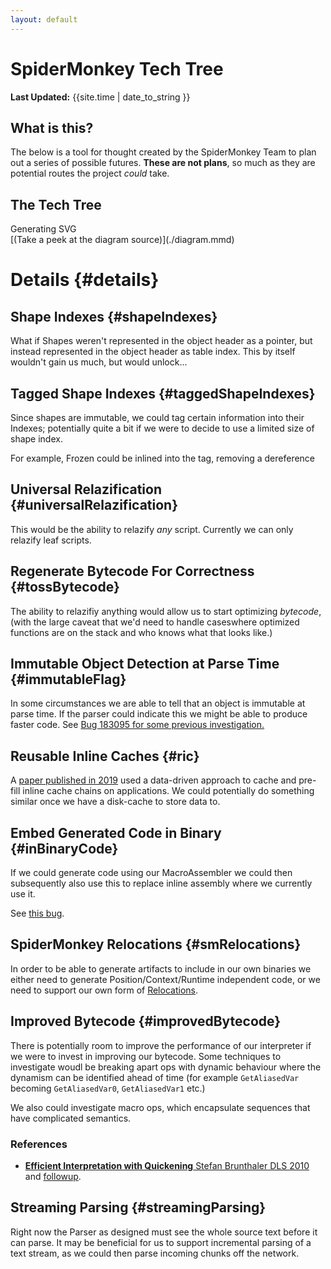 ```yaml
---
layout: default
---
```


<link rel="stylesheet" href="./tech_tree_style.css"/>

# SpiderMonkey Tech Tree

**Last Updated:** {{site.time | date_to_string }}

## What is this?

The below is a tool for thought created by the SpiderMonkey Team to plan out a series of possible futures. **These are not plans**, so much as they are potential routes the project _could_ take.

## The Tech Tree

<div id="tree" class="tree">Generating SVG</div>
[(Take a peek at the diagram source)](./diagram.mmd)


# Details {#details}

## Shape Indexes {#shapeIndexes}

What if Shapes weren't represented in the object header as a pointer, but instead represented in the object header as table index. This by itself wouldn't gain us much, but would unlock...

## Tagged Shape Indexes {#taggedShapeIndexes}

Since shapes are immutable, we could tag certain information into their Indexes; potentially quite a bit if we were to decide to use a limited size of shape index.

For example, Frozen could be inlined into the tag, removing a dereference

## Universal Relazification {#universalRelazification}

This would be the ability to relazify _any_ script. Currently we can only relazify leaf scripts.

## Regenerate Bytecode For Correctness {#tossBytecode}

The ability to relazifiy anything would allow us to start optimizing _bytecode_, (with the large caveat that we'd need to handle caseswhere optimized functions are on the stack and who knows what that looks like.)

## Immutable Object Detection at Parse Time {#immutableFlag}

In some circumstances we are able to tell that an object is immutable at parse time. If the parser could indicate this we might be able to produce faster code. See [Bug 183095 for some previous investigation.](https://bugzilla.mozilla.org/show_bug.cgi?id=1830195)

## Reusable Inline Caches {#ric}

A [paper published in 2019](https://dl.acm.org/doi/10.1145/3314221.3314587) used a data-driven approach to cache and pre-fill inline cache chains on applications. We could potentially do something similar once we have a disk-cache to store data to.

## Embed Generated Code in Binary {#inBinaryCode}

If we could generate code using our MacroAssembler we could then subsequently also use this to replace inline assembly where we currently use it.

See [this bug](https://bugzilla.mozilla.org/show_bug.cgi?id=1751204).

## SpiderMonkey Relocations {#smRelocations}

In order to be able to generate artifacts to include in our own binaries we either need to generate Position/Context/Runtime independent code, or we need to support our own form of [Relocations](<https://en.wikipedia.org/wiki/Relocation_(computing)>).

## Improved Bytecode {#improvedBytecode}

There is potentially room to improve the performance of our interpreter if we were to invest in improving our bytecode. Some techniques to investigate woudl be breaking apart ops with dynamic behaviour where the dynamism can be identified ahead of time (for example `GetAliasedVar` becoming `GetAliasedVar0`, `GetAliasedVar1` etc.)

We also could investigate macro ops, which encapsulate sequences that have complicated semantics.

### References

- [**Efficient Interpretation with Quickening** Stefan Brunthaler DLS 2010](https://dl.acm.org/doi/10.1145/1899661.1869633) and [followup](https://arxiv.org/pdf/2109.02958.pdf).

## Streaming Parsing {#streamingParsing}

Right now the Parser as designed must see the whole source text before it can parse. It may be beneficial for us to support incremental parsing of a text stream, as we could then parse incoming chunks off the network.

<script type="module">
import draw_diagram from "./diagram.mjs"
draw_diagram("./diagram.mmd","#tree");
</script>
